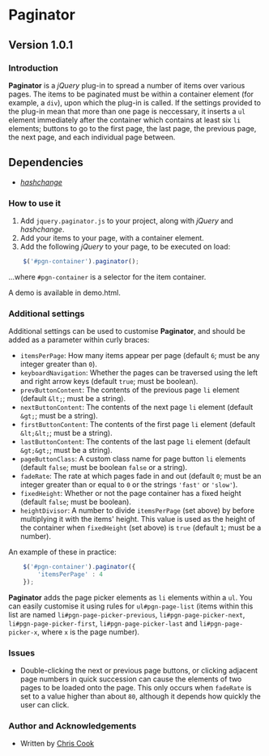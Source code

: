 Paginator
=========

Version 1.0.1
-------------

### Introduction

__Paginator__ is a _jQuery_ plug-in to spread a number of items over various pages. The items to be paginated must be within a container element (for example, a `div`), upon which the plug-in is called. If the settings provided to the plug-in mean that more than one page is neccessary, it inserts a `ul` element immediately after the container which contains at least six `li` elements; buttons to go to the first page, the last page, the previous page, the next page, and each individual page between.

## Dependencies

+ [_hashchange_](http://benalman.com/projects/jquery-hashchange-plugin/)

### How to use it

1. Add `jquery.paginator.js` to your project, along with _jQuery_ and _hashchange_.
2. Add your items to your page, with a container element.
3. Add the following _jQuery_ to your page, to be executed on load:

```javascript
	$('#pgn-container').paginator();
```

...where `#pgn-container` is a selector for the item container.

A demo is available in demo.html.

### Additional settings

Additional settings can be used to customise __Paginator__, and should be added as a parameter within curly braces:

+ `itemsPerPage`: How many items appear per page (default `6`; must be any integer greater than `0`).
+ `keyboardNavigation`: Whether the pages can be traversed using the left and right arrow keys (default `true`; must be boolean).
+ `prevButtonContent`: The contents of the previous page `li` element (default `&lt;`; must be a string).
+ `nextButtonContent`: The contents of the next page `li` element (default `&gt;`; must be a string).
+ `firstButtonContent`: The contents of the first page `li` element (default `&lt;&lt;`; must be a string).
+ `lastButtonContent`: The contents of the last page `li` element (default `&gt;&gt;`; must be a string).
+ `pageButtonClass`: A custom class name for page button `li` elements (default `false`; must be boolean `false` or a string).
+ `fadeRate`: The rate at which pages fade in and out (default `0`; must be an integer greater than or equal to `0` or the strings `'fast'` or `'slow'`).
+ `fixedHeight`: Whether or not the page container has a fixed height (default `false`; must be boolean).
+ `heightDivisor`: A number to divide `itemsPerPage` (set above) by before multiplying it with the items' height. This value is used as the height of the container when `fixedHeight` (set above) is `true` (default `1`; must be a number).

An example of these in practice:

```javascript
	$('#pgn-container').paginator({
		'itemsPerPage' : 4
	});
```

__Paginator__ adds the page picker elements as `li` elements within a `ul`. You can easily customise it using rules for `ul#pgn-page-list` (items within this list are named `li#pgn-page-picker-previous`, `li#pgn-page-picker-next`, `li#pgn-page-picker-first`, `li#pgn-page-picker-last` and `li#pgn-page-picker-x`, where `x` is the page number).

### Issues

+ Double-clicking the next or previous page buttons, or clicking adjacent page numbers in quick succession can cause the elements of two pages to be loaded onto the page. This only occurs when `fadeRate` is set to a value higher than about `80`, although it depends how quickly the user can click.

### Author and Acknowledgements

+ Written by [Chris Cook](http://chris-cook.co.uk)
